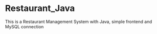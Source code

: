 # Restaurant_Java

This is a Restaurant Management System with Java, simple frontend and MySQL connection
